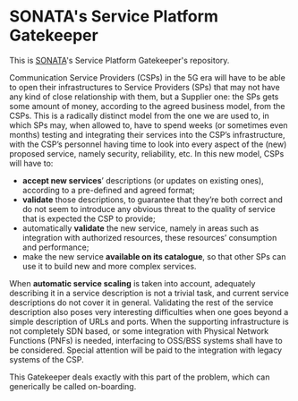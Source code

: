 # SONATA's Service Platform Gatekeeper
This is [SONATA](http://www.sonata-nfv.eu)'s Service Platform Gatekeeper's repository.

Communication Service Providers (CSPs) in the 5G era will have to be able to open their infrastructures to Service Providers (SPs) that may not have any kind of close relationship with them, but a Supplier one: the SPs gets some amount of money, according to the agreed business model, from the CSPs. This is a radically distinct model from the one we are used to, in which SPs may, when allowed to, have to spend weeks (or sometimes even months) testing and integrating their services into the CSP’s infrastructure, with the CSP’s personnel having time to look into every aspect of the (new) proposed service, namely security, reliability, etc. In this new model, CSPs will have to:

 * **accept new services**’ descriptions (or updates on existing ones), according to a pre-defined and agreed format;
 * **validate** those descriptions, to guarantee that they’re both correct and do not seem to introduce any obvious threat to the quality of service that is expected the CSP to provide;
 * automatically **validate** the new service, namely in areas such as integration with authorized resources, these resources’ consumption and performance;
 * make the new service **available on its catalogue**, so that other SPs can use it to build new and more complex services.

When **automatic service scaling** is taken into account, adequately describing it in a service description is not a trivial task, and current service descriptions do not cover it in general. Validating the rest of the service description also poses very interesting difficulties when one goes beyond a simple description of URLs and ports. When the supporting infrastructure is not completely SDN based, or some integration with Physical Network Functions (PNFs) is needed, interfacing to OSS/BSS systems shall have to be considered. Special attention will be paid to the integration with legacy systems of the CSP.

This Gatekeeper deals exactly with this part of the problem, which can generically be called on-boarding. 
